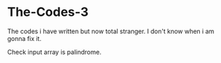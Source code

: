 # The-Codes-3
The codes i have written but now total stranger. I don't know when i am gonna fix it.

Check input array is palindrome.
